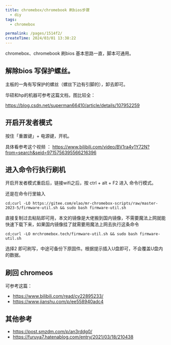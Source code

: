 ```yaml
---
title: chromebox/chromebook 刷bios步骤
  - diy
tags:
  - chromebox

permalink: /pages/1514f2/
createTime: 2024/03/01 13:38:22
---
```


chromebox、chromebook 刷bios 基本思路一直，脚本可通用。

## 解除bios 写保护螺丝。

主板的一角有写保护的螺丝（螺丝下边有引脚的），卸去即可。

华硕和hp的机器可参考这篇文档，图比较全：

https://blog.csdn.net/superman66410/article/details/107952259


## 开启开发者模式 

按住「重置键」+ 电源键，开机。

具体看参考这个视频 ：  https://www.bilibili.com/video/BV1ra4y1Y72N?from=search&seid=9715756395566216396

## 进入命令行执行刷机

开启开发者模式重启后，链接wifi之后，按  ctrl + alt + F2 进入 命令行模式。

还是在命令行里输入 
```
cd;curl -LO https://gitee.com/elao/mr-chromebox-scripts/raw/master-2023-5/firmware-util.sh && sudo bash firmware-util.sh   
```
直接复制过去粘贴即可用，本文的镜像是大佬搬到国内镜像，不需要魔法上网就能快速下载下来，如果国内镜像挂了就需要用魔法上网去执行这条命令
```
cd;curl -LO mrchromebox.tech/firmware-util.sh && sudo bash firmware-util.sh
```

选择2 即可刷写，中途可备份下原固件。根据提示插入U盘即可，不会覆盖U盘内的数据。


## 刷回 chromeos

可参考这篇：
- https://www.bilibili.com/read/cv22895233/
- https://www.jianshu.com/p/ee558940adc4

## 其他参考

- https://post.smzdm.com/p/an3rddg0/
- https://furuya7.hatenablog.com/entry/2021/03/18/210438
